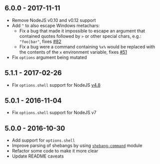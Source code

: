 ## 6.0.0 - 2017-11-11

- Remove NodeJS v0.10 and v0.12 support
- Add `^` to also escape Windows metachars:
    - Fix a bug that made it impossible to escape an argument that contained quotes followed by `>` or other special chars, e.g.: `"foo|bar"`, fixes [#82](https://github.com/IndigoUnited/node-cross-spawn/issues/82)
    - Fix a bug were a command containing `%x%` would be replaced with the contents of the `x` environment variable, fixes [#51](https://github.com/IndigoUnited/node-cross-spawn/issues/51)
- Fix `options` argument being mutated


## 5.1.1 - 2017-02-26

- Fix `options.shell` support for NodeJS [v4.8](https://github.com/nodejs/node/blob/master/doc/changelogs/CHANGELOG_V4.md#4.8.0)

## 5.0.1 - 2016-11-04

- Fix `options.shell` support for NodeJS v7

## 5.0.0 - 2016-10-30

- Add support for `options.shell`
- Improve parsing of shebangs by using [`shebang-command`](https://github.com/kevva/shebang-command) module
- Refactor some code to make it more clear
- Update README caveats
